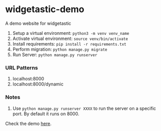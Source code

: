 # widgetastic-demo
A demo website for widgetastic

1. Setup a virtual environment: `python3 -m venv venv_name`
2. Activate virtual environment: `source venv/bin/activate`
3. Install requirements: `pip install -r requirements.txt`
4. Perform migration: `python manage.py migrate`
5. Run Server: `python manage.py runserver`


### URL Patterns
1. localhost:8000
2. localhost:8000/dynamic

### Notes
1. Use `python manage.py runserver XXXX` to run the server on a specific port. By default it runs on 8000.


Check the demo [here](http://valaparthvi.pythonanywhere.com/).
